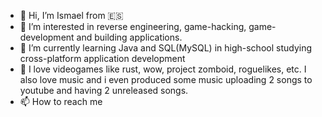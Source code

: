 - 👋 Hi, I’m Ismael from 🇪🇸
- 👀 I’m interested in reverse engineering, game-hacking, game-development and building applications.
- 🌱 I’m currently learning Java and SQL(MySQL) in high-school studying cross-platform application development
- 💖 I love videogames like rust, wow, project zomboid, roguelikes, etc. I also love music and i even produced some music uploading 2 songs to youtube and having 2 unreleased songs. 
- 📫 How to reach me
<!---
IsmaelElDev/IsmaelElDev is a ✨ special ✨ repository because its `README.md` (this file) appears on your GitHub profile.
You can click the Preview link to take a look at your changes.
--->
